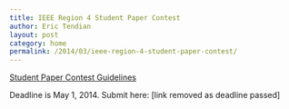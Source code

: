 ```yaml
---
title: IEEE Region 4 Student Paper Contest
author: Eric Tendian
layout: post
category: home
permalink: /2014/03/ieee-region-4-student-paper-contest/
---
```


[Student Paper Contest Guidelines](http://www.ewh.ieee.org/reg/4/Student_Paper_Contest_Guidelines-2014_01.pdf)

Deadline is May 1, 2014. Submit here: [link removed as deadline passed]
